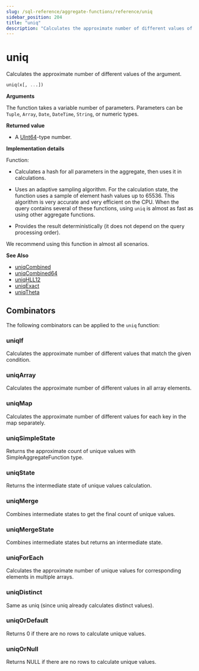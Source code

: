 ```yaml
---
slug: /sql-reference/aggregate-functions/reference/uniq
sidebar_position: 204
title: "uniq"
description: "Calculates the approximate number of different values of the argument."
---
```


# uniq

Calculates the approximate number of different values of the argument.

``` sql
uniq(x[, ...])
```

**Arguments**

The function takes a variable number of parameters. Parameters can be `Tuple`, `Array`, `Date`, `DateTime`, `String`, or numeric types.

**Returned value**

- A [UInt64](../../../sql-reference/data-types/int-uint.md)-type number.

**Implementation details**

Function:

- Calculates a hash for all parameters in the aggregate, then uses it in calculations.

- Uses an adaptive sampling algorithm. For the calculation state, the function uses a sample of element hash values up to 65536. This algorithm is very accurate and very efficient on the CPU. When the query contains several of these functions, using `uniq` is almost as fast as using other aggregate functions.

- Provides the result deterministically (it does not depend on the query processing order).

We recommend using this function in almost all scenarios.

**See Also**

- [uniqCombined](/sql-reference/aggregate-functions/reference/uniqcombined)
- [uniqCombined64](/sql-reference/aggregate-functions/reference/uniqcombined64)
- [uniqHLL12](/sql-reference/aggregate-functions/reference/uniqhll12)
- [uniqExact](../../../sql-reference/aggregate-functions/reference/uniqexact.md#agg_function-uniqexact)
- [uniqTheta](/sql-reference/aggregate-functions/reference/uniqthetasketch)

## Combinators

The following combinators can be applied to the `uniq` function:

### uniqIf
Calculates the approximate number of different values that match the given condition.

### uniqArray
Calculates the approximate number of different values in all array elements.

### uniqMap
Calculates the approximate number of different values for each key in the map separately.

### uniqSimpleState
Returns the approximate count of unique values with SimpleAggregateFunction type.

### uniqState
Returns the intermediate state of unique values calculation.

### uniqMerge
Combines intermediate states to get the final count of unique values.

### uniqMergeState
Combines intermediate states but returns an intermediate state.

### uniqForEach
Calculates the approximate number of unique values for corresponding elements in multiple arrays.

### uniqDistinct
Same as uniq (since uniq already calculates distinct values).

### uniqOrDefault
Returns 0 if there are no rows to calculate unique values.

### uniqOrNull
Returns NULL if there are no rows to calculate unique values.
